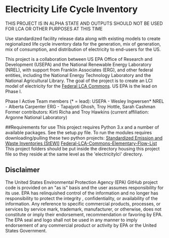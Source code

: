 # Electricity Life Cycle Inventory

THIS PROJECT IS IN ALPHA STATE AND OUTPUTS SHOULD NOT BE USED FOR LCA OR OTHER PURPOSES AT THIS TIME

Use standardized facility release data along with existing models to create regionalized life cycle inventory data for the generation,
 mix of generation, mix of consumption, and distribution of electricity to end-users for the US. 

This project is a collaboration between US EPA Office of Research and Development (USEPA) and the National Renewable Energy Laboratory (NREL),
 with support from Franklin Associates (ERG), and other federal entities, including the National Energy Technology Laboratory and
 the National Agricultural Library. The goal of the project is to create an LCI model of electricity for the [Federal LCA Commons](http://www.lcacommons.gov/catalog).
  US EPA is the lead on Phase I.

Phase I Active Team members (* = lead):
USEPA - Wesley Ingwersen*
NREL - Alberta Carpenter
ERG - Tapajyoti Ghosh, Troy Hottle, Sarah Cashman
Former contributors: Kirti Richa and Troy Hawkins (current affiliation: Argonne National Laboratory)

##Requirements for use
This project requires Python 3.x and a number of available packages. See the setup.py file.
To run the modules requires downloading/pulling these two python projects:
[Standardized Emission and Waste Inventories (StEWI)](https://github.com/usepa/standardizedinventories)
[Federal-LCA-Commons-Elementary-Flow-List](https://github.com/USEPA/Federal-LCA-Commons-Elementary-Flow-List)
This project folders should be put inside the directory housing this project file so they reside at the same level as the 
'electricitylci' directory.

## Disclaimer
The United States Environmental Protection Agency (EPA) GitHub project code is provided on an "as is" basis 
and the user assumes responsibility for its use.  EPA has relinquished control of the information and no longer 
has responsibility to protect the integrity , confidentiality, or availability of the information. 
Any reference to specific commercial products, processes, or services by service mark, trademark, manufacturer, 
or otherwise, does not constitute or imply their endorsement, recommendation or favoring by EPA.  
The EPA seal and logo shall not be used in any manner to imply endorsement of any commercial product or activity 
by EPA or the United States Government.
